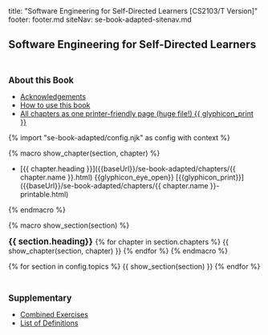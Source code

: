 <frontmatter>
title: "Software Engineering for Self-Directed Learners [CS2103/T Version]"
footer: footer.md
siteNav: se-book-adapted-sitenav.md
</frontmatter>

<link rel="stylesheet" href="{{baseUrl}}/book/css/textbook.css">

<include src="../common/header.md" />

<div class="website-content" id="all">

## Software Engineering for Self-Directed Learners

<br/><big>

**About this Book**
</big>

* [Acknowledgements]({{baseUrl}}/book/about/acknowledgements.html)
* [How to use this book]({{baseUrl}}/book/about/usage.html)
* [All chapters as one printer-friendly page (huge file!) {{ glyphicon_print }}]({{baseUrl}}/se-book-adapted/print.html)


{% import "se-book-adapted/config.njk" as config with context %}


{% macro show_chapter(section, chapter) %}

* [{{ chapter.heading }}]({{baseUrl}}/se-book-adapted/chapters/{{ chapter.name }}.html)
  <trigger for="pop:{{ chapter.name }}-preview">{{glyphicon_eye_open}}</trigger> [{{glyphicon_print}}]({{baseUrl}}/se-book-adapted/chapters/{{ chapter.name }}-printable.html)

<popover id="pop:{{ chapter.name }}-preview" title="{{ chapter.heading}} {{glyphicon_eye_open}}" placement="right">
  <div slot="content">
    <include src="../book/{{chapter.name}}/preview.md" />
  </div>
</popover>

{% endmacro %}


{% macro show_section(section) %}
<br/><big>

**{{ section.heading}}**
</big>
{% for chapter in section.chapters %}
  {{ show_chapter(section, chapter) }}
{% endfor %}
{% endmacro %}


{% for section in config.topics %}
  {{ show_section(section) }}
{% endfor %}

<br/><big>

**Supplementary**</big>

* [Combined Exercises](common/exercises.html)
* [List of Definitions](common/definitions.html)

</div>
